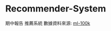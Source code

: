 # Recommender-System
期中報告 推薦系統
數據資料來源: 
[ml-100k](https://www.kaggle.com/code/thehoang56738/contentbase-filtering/data)
